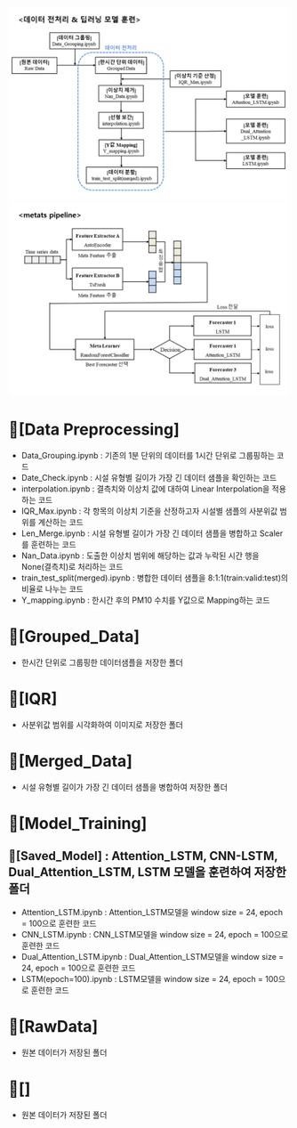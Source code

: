 ![](./img1.png)
![](./img2.png)


# 📁[Data Preprocessing]
* Data_Grouping.ipynb : 기존의 1분 단위의 데이터를 1시간 단위로 그룹핑하는 코드
* Date_Check.ipynb : 시설 유형별 길이가 가장 긴 데이터 샘플을 확인하는 코드
* interpolation.ipynb : 결측치와 이상치 값에 대하여 Linear Interpolation을 적용하는 코드
* IQR_Max.ipynb : 각 항목의 이상치 기준을 산정하고자 시설별 샘플의 사분위값 범위를 계산하는 코드
* Len_Merge.ipynb : 시설 유형별 길이가 가장 긴 데이터 샘플을 병합하고 Scaler를 훈련하는 코드
* Nan_Data.ipynb : 도출한 이상치 범위에 해당하는 값과 누락된 시간 행을 None(결측치)로 처리하는 코드
* train_test_split(merged).ipynb : 병합한 데이터 샘플을 8:1:1(train:valid:test)의 비율로 나누는 코드
* Y_mapping.ipynb : 한시간 후의 PM10 수치를 Y값으로 Mapping하는 코드

# 📁[Grouped_Data]
* 한시간 단위로 그룹핑한 데이터샘플을 저장한 폴더

# 📁[IQR]
* 사분위값 범위를 시각화하여 이미지로 저장한 폴더

# 📁[Merged_Data]
* 시설 유형별 길이가 가장 긴 데이터 샘플을 병합하여 저장한 폴더

# 📁[Model_Training]
## 📁[Saved_Model] : Attention_LSTM, CNN-LSTM, Dual_Attention_LSTM, LSTM 모델을 훈련하여 저장한 폴더
* Attention_LSTM.ipynb : Attention_LSTM모델을 window size = 24, epoch = 100으로 훈련한 코드
* CNN_LSTM.ipynb : CNN_LSTM모델을 window size = 24, epoch = 100으로 훈련한 코드
* Dual_Attention_LSTM.ipynb : Dual_Attention_LSTM모델을 window size = 24, epoch = 100으로 훈련한 코드
* LSTM(epoch=100).ipynb : LSTM모델을 window size = 24, epoch = 100으로 훈련한 코드

# 📁[RawData]
* 원본 데이터가 저장된 폴더 

# 📁[]
* 원본 데이터가 저장된 폴더 


